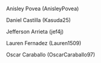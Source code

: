 Anisley Povea (AnisleyPovea)

Daniel Castilla (Kasuda25)

Jefferson Arrieta (jef4j)

Lauren Fernadez (Lauren1509)

Oscar Caraballo (OscarCaraballo97)

